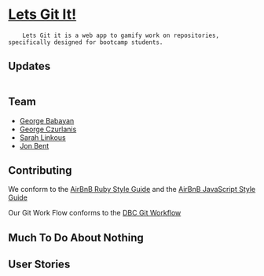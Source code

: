 # [Lets Git It!](http://lets-git-it.herokuapp.com)

		Lets Git it is a web app to gamify work on repositories, specifically designed for bootcamp students.

## Updates

<img scr="http://imgur.com/a/LmVJy" />

## Team

- [George Babayan](https://github.com/georgebabayan)
- [George Czurlanis](https://github.com/georgecode)
- [Sarah Linkous](https://github.com/slinkous)
- [Jon Bent](https://github.com/jonbent)

## Contributing

We conform to the [AirBnB Ruby Style Guide](http://airbnb.io/projects/ruby) and the [AirBnB JavaScript Style Guide](http://airbnb.io/projects/javascript)

Our Git Work Flow conforms to the [DBC Git Workflow](https://github.com/sf-squirrels-2017/phase-3-guide/blob/sf-chi/resources/git-workflow.md)

## Much To Do About Nothing

## User Stories
